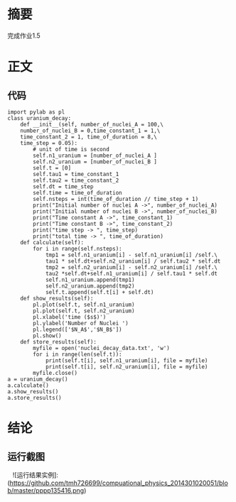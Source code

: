 # 摘要
  完成作业1.5
# 正文
## 代码
    import pylab as pl
    class uranium_decay:
        def __init__(self, number_of_nuclei_A = 100,\
        number_of_nuclei_B = 0,time_constant_1 = 1,\
        time_constant_2 = 1, time_of_duration = 8,\
        time_step = 0.05):
            # unit of time is second
            self.n1_uranium = [number_of_nuclei_A ]
            self.n2_uranium = [number_of_nuclei_B ]
            self.t = [0]
            self.tau1 = time_constant_1
            self.tau2 = time_constant_2
            self.dt = time_step
            self.time = time_of_duration
            self.nsteps = int(time_of_duration // time_step + 1)
            print("Initial number of nuclei A ->", number_of_nuclei_A)
            print("Initial number of nuclei B ->", number_of_nuclei_B)
            print("Time constant A ->", time_constant_1)
            print("Time constant B ->", time_constant_2)
            print("time step -> ", time_step)
            print("total time -> ", time_of_duration)
        def calculate(self):
            for i in range(self.nsteps):
                tmp1 = self.n1_uranium[i] - self.n1_uranium[i] /self.\
                tau1 * self.dt+self.n2_uranium[i] / self.tau2 * self.dt
                tmp2 = self.n2_uranium[i] - self.n2_uranium[i] /self.\
                tau2 *self.dt+self.n1_uranium[i] / self.tau1 * self.dt
                self.n1_uranium.append(tmp1)
                self.n2_uranium.append(tmp2)
                self.t.append(self.t[i] + self.dt)
        def show_results(self):
            pl.plot(self.t, self.n1_uranium)
            pl.plot(self.t, self.n2_uranium)
            pl.xlabel('time ($s$)')
            pl.ylabel('Number of Nuclei ')
            pl.legend(['$N_A$','$N_B$'])
            pl.show()
        def store_results(self):
            myfile = open('nuclei_decay_data.txt', 'w')
            for i in range(len(self.t)):
                print(self.t[i], self.n1_uranium[i], file = myfile)
                print(self.t[i], self.n2_uranium[i], file = myfile)
            myfile.close()
    a = uranium_decay()
    a.calculate()
    a.show_results()
    a.store_results()
# 结论
## 运行截图
    ![运行结果实例]:(https://github.com/tmh726699/compuational_physics_2014301020051/blob/master/pppp135416.png)
